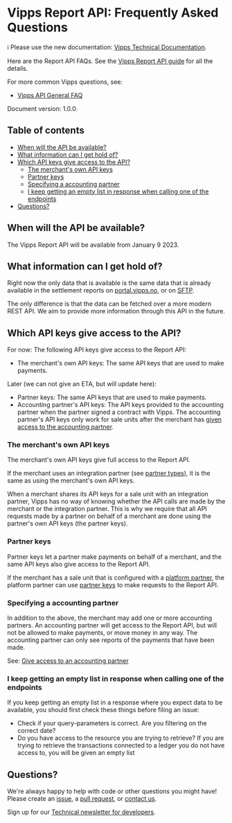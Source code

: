 <!-- START_METADATA
---
title: FAQ
sidebar_position: 6
---
END_METADATA -->

# Vipps Report API: Frequently Asked Questions

<!-- START_COMMENT -->

ℹ️ Please use the new documentation:
[Vipps Technical Documentation](https://vippsas.github.io/vipps-developer-docs/).

<!-- END_COMMENT -->

Here are the Report API FAQs.
See the
[Vipps Report API guide](vipps-report-api.md)
for all the details.

For more common Vipps questions, see:

* [Vipps API General FAQ](https://vippsas.github.io/vipps-developer-docs/docs/vipps-developers/faqs/)

Document version: 1.0.0.

<!-- START_TOC -->

## Table of contents

* [When will the API be available?](#when-will-the-api-be-available)
* [What information can I get hold of?](#what-information-can-i-get-hold-of)
* [Which API keys give access to the API?](#which-api-keys-give-access-to-the-api)
  * [The merchant's own API keys](#the-merchants-own-api-keys)
  * [Partner keys](#partner-keys)
  * [Specifying a accounting partner](#specifying-a-accounting-partner)
  * [I keep getting an empty list in response when calling one of the endpoints](#i-keep-getting-an-empty-list-in-response-when-calling-one-of-the-endpoints)
* [Questions?](#questions)

<!-- END_TOC -->

## When will the API be available?

The Vipps Report API will be available from January 9 2023.

## What information can I get hold of?

Right now the only data that is available is the same data that is already
available in the settlement reports on
[portal.vipps.no](https://portal.vipps.no),
or on
[SFTP](https://vippsas.github.io/vipps-developer-docs/docs/vipps-developers/settlements/sftp-report-service).

The only difference is that the data can be fetched over a more modern REST API.
We aim to provide more information through this API in the future.

## Which API keys give access to the API?

For now: The following API keys give access to the Report API:

* The merchant's own API keys: The same API keys that are used to make payments.

Later (we can not give an ETA, but will update here):

* Partner keys: The same API keys that are used to make payments.
* Accounting partner's API keys: The API keys provided to the accounting partner
  when the partner signed a contract with Vipps. The accounting partner's
  API keys only work for sale units after the merchant has
  [given access to the accounting partner](vipps-report-api.md#give-access-to-an-accounting-partner).

### The merchant's own API keys

The merchant's own API keys give full access to the Report API.

If the merchant uses an integration partner (see
[partner types](https://vippsas.github.io/vipps-developer-docs/docs/vipps-partner/#partner-types)),
it is the same as using the merchant's own API keys.

When a merchant shares its API keys for a sale unit with an integration partner,
Vipps has no way of knowing whether the API calls are made by the merchant or
the integration partner.
This is why we require that all API requests made by a partner on behalf of a
merchant are done using the partner's own API keys (the partner keys).

### Partner keys

Partner keys let a partner make payments on behalf of a merchant, and the same API keys
also give access to the Report API.

If the merchant has a sale unit that is configured with a
[platform partner](https://vippsas.github.io/vipps-developer-docs/docs/vipps-partner/#partner-types),
the platform partner can use
[partner keys](https://vippsas.github.io/vipps-developer-docs/docs/vipps-partner/partner-keys)
to make requests to the Report API.

### Specifying a accounting partner

In addition to the above, the merchant may add one or more accounting partners.
An accounting partner will get access to the Report API, but will not be allowed
to make payments, or move money in any way. The accounting partner can only see
reports of the payments that have been made.

See:
[Give access to an accounting partner](vipps-report-api.md#give-access-to-an-accounting-partner)

### I keep getting an empty list in response when calling one of the endpoints

If you keep getting an empty list in a response where you expect data to be available, you should first check these things before filing an issue:

* Check if your query-parameters is correct. Are you filtering on the correct date?
* Do you have access to the resource you are trying to retrieve? If you are trying to retrieve the transactions connected to a ledger you do not have access to, you will be given an empty list

## Questions?

We're always happy to help with code or other questions you might have!
Please create an [issue](https://github.com/vippsas/vipps-report-api/issues),
a [pull request](https://github.com/vippsas/vipps-report-api/pulls),
or [contact us](https://vippsas.github.io/vipps-developer-docs/docs/vipps-developers/contact).

Sign up for our [Technical newsletter for developers](https://vippsas.github.io/vipps-developer-docs/docs/vipps-developers/newsletters).
